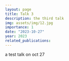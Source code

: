```yaml
---
layout: page
title: Talk 3
description: the third talk
img: assets/img/12.jpg
importance: 1
date: "2023-10-27"
year: 2023
related_publications: 
---
```


a test talk on oct 27
